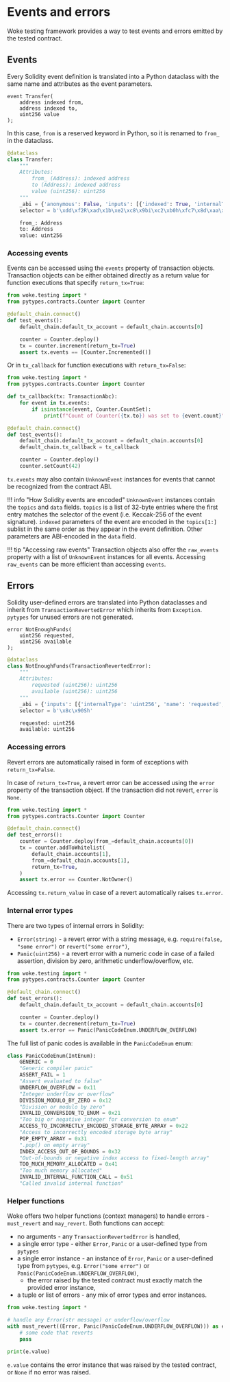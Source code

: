 # Events and errors

Woke testing framework provides a way to test events and errors emitted by the tested contract.

## Events

Every Solidity event definition is translated into a Python dataclass with the same name and attributes as the event parameters.

```solidity
event Transfer(
    address indexed from,
    address indexed to,
    uint256 value
);
```

In this case, `from` is a reserved keyword in Python, so it is renamed to `from_` in the dataclass.

```python
@dataclass
class Transfer:
    """
    Attributes:
        from_ (Address): indexed address
        to (Address): indexed address
        value (uint256): uint256
    """
    _abi = {'anonymous': False, 'inputs': [{'indexed': True, 'internalType': 'address', 'name': 'from', 'type': 'address'}, {'indexed': True, 'internalType': 'address', 'name': 'to', 'type': 'address'}, {'indexed': False, 'internalType': 'uint256', 'name': 'value', 'type': 'uint256'}], 'name': 'Transfer', 'type': 'event'}
    selector = b'\xdd\xf2R\xad\x1b\xe2\xc8\x9bi\xc2\xb0h\xfc7\x8d\xaa\x95+\xa7\xf1c\xc4\xa1\x16(\xf5ZM\xf5#\xb3\xef'

    from_: Address
    to: Address
    value: uint256
```

### Accessing events

Events can be accessed using the `events` property of transaction objects.
Transaction objects can be either obtained directly as a return value for function executions that specify `return_tx=True`:

```python
from woke.testing import *
from pytypes.contracts.Counter import Counter

@default_chain.connect()
def test_events():
    default_chain.default_tx_account = default_chain.accounts[0]

    counter = Counter.deploy()
    tx = counter.increment(return_tx=True)
    assert tx.events == [Counter.Incremented()]
```

Or in `tx_callback` for function executions with `return_tx=False`:

```python
from woke.testing import *
from pytypes.contracts.Counter import Counter

def tx_callback(tx: TransactionAbc):
    for event in tx.events:
        if isinstance(event, Counter.CountSet):
            print(f"Count of Counter({tx.to}) was set to {event.count}")

@default_chain.connect()
def test_events():
    default_chain.default_tx_account = default_chain.accounts[0]
    default_chain.tx_callback = tx_callback

    counter = Counter.deploy()
    counter.setCount(42)
```

`tx.events` may also contain `UnknownEvent` instances for events that cannot be recognized from the contract ABI.

!!! info "How Solidity events are encoded"
    `UnknownEvent` instances contain the `topics` and `data` fields.
    `topics` is a list of 32-byte entries where the first entry matches the selector of the event (i.e. Keccak-256 of the event signature).
    `indexed` parameters of the event are encoded in the `topics[1:]` sublist in the same order as they appear in the event definition.
    Other parameters are ABI-encoded in the `data` field.

!!! tip "Accessing raw events"
    Transaction objects also offer the `raw_events` property with a list of `UnknownEvent` instances for all events.
    Accessing `raw_events` can be more efficient than accessing `events`.

## Errors

Solidity user-defined errors are translated into Python dataclasses and inherit from `TransactionRevertedError` which inherits from `Exception`. `pytypes` for unused errors are not generated.

```solidity
error NotEnoughFunds(
    uint256 requested,
    uint256 available
);
```

```python
@dataclass
class NotEnoughFunds(TransactionRevertedError):
    """
    Attributes:
        requested (uint256): uint256
        available (uint256): uint256
    """
    _abi = {'inputs': [{'internalType': 'uint256', 'name': 'requested', 'type': 'uint256'}, {'internalType': 'uint256', 'name': 'available', 'type': 'uint256'}], 'name': 'NotEnoughFunds', 'type': 'error'}
    selector = b'\x8c\x90Sh'

    requested: uint256
    available: uint256
```

### Accessing errors

Revert errors are automatically raised in form of exceptions with `return_tx=False`.

In case of `return_tx=True`, a revert error can be accessed using the `error` property of the transaction object.
If the transaction did not revert, `error` is `None`.

```python
from woke.testing import *
from pytypes.contracts.Counter import Counter

@default_chain.connect()
def test_errors():
    counter = Counter.deploy(from_=default_chain.accounts[0])
    tx = counter.addToWhitelist(
        default_chain.accounts[1],
        from_=default_chain.accounts[1],
        return_tx=True,
    )
    assert tx.error == Counter.NotOwner()
```

Accessing `tx.return_value` in case of a revert automatically raises `tx.error`.

### Internal error types

There are two types of internal errors in Solidity:

- `Error(string)` - a revert error with a string message, e.g. `require(false, "some error")` or `revert("some error")`,
- `Panic(uint256)` - a revert error with a numeric code in case of a failed assertion, division by zero, arithmetic underflow/overflow, etc.

```python
from woke.testing import *
from pytypes.contracts.Counter import Counter

@default_chain.connect()
def test_errors():
    default_chain.default_tx_account = default_chain.accounts[0]

    counter = Counter.deploy()
    tx = counter.decrement(return_tx=True)
    assert tx.error == Panic(PanicCodeEnum.UNDERFLOW_OVERFLOW)
```

The full list of panic codes is available in the `PanicCodeEnum` enum:

```python
class PanicCodeEnum(IntEnum):
    GENERIC = 0
    "Generic compiler panic"
    ASSERT_FAIL = 1
    "Assert evaluated to false"
    UNDERFLOW_OVERFLOW = 0x11
    "Integer underflow or overflow"
    DIVISION_MODULO_BY_ZERO = 0x12
    "Division or modulo by zero"
    INVALID_CONVERSION_TO_ENUM = 0x21
    "Too big or negative integer for conversion to enum"
    ACCESS_TO_INCORRECTLY_ENCODED_STORAGE_BYTE_ARRAY = 0x22
    "Access to incorrectly encoded storage byte array"
    POP_EMPTY_ARRAY = 0x31
    ".pop() on empty array"
    INDEX_ACCESS_OUT_OF_BOUNDS = 0x32
    "Out-of-bounds or negative index access to fixed-length array"
    TOO_MUCH_MEMORY_ALLOCATED = 0x41
    "Too much memory allocated"
    INVALID_INTERNAL_FUNCTION_CALL = 0x51
    "Called invalid internal function"
```

### Helper functions

Woke offers two helper functions (context managers) to handle errors - `must_revert` and `may_revert`. Both functions can accept:

- no arguments - any `TransactionRevertedError` is handled,
- a single error type - either `Error`, `Panic` or a user-defined type from `pytypes`
- a single error instance - an instance of `Error`, `Panic` or a user-defined type from `pytypes`, e.g. `Error("some error")` or `Panic(PanicCodeEnum.UNDERFLOW_OVERFLOW)`,
    - the error raised by the tested contract must exactly match the provided error instance,
- a tuple or list of errors - any mix of error types and error instances.

```python
from woke.testing import *

# handle any Error(str message) or underflow/overflow
with must_revert((Error, Panic(PanicCodeEnum.UNDERFLOW_OVERFLOW))) as e:
    # some code that reverts
    pass

print(e.value)
```

`e.value` contains the error instance that was raised by the tested contract, or `None` if no error was raised.